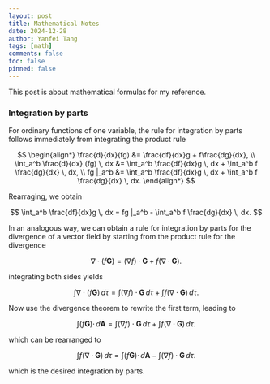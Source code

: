 ```yaml
---
layout: post
title: Mathematical Notes
date: 2024-12-28
author: Yanfei Tang
tags: [math]
comments: false
toc: false
pinned: false
---
```



This post is about mathematical formulas for my reference.

<!-- more -->

### Integration by parts

For ordinary functions of one variable, the rule for integration by parts follows immediately from integrating the product rule

$$
\begin{align*}
\frac{d}{dx}(fg) &= \frac{df}{dx}g + f\frac{dg}{dx}, \\
\int_a^b \frac{d}{dx} (fg) \, dx &= \int_a^b \frac{df}{dx}g \, dx + \int_a^b f \frac{dg}{dx} \, dx, \\
fg |_a^b &= \int_a^b \frac{df}{dx}g \, dx + \int_a^b f \frac{dg}{dx} \, dx.
\end{align*}
$$

Rearraging, we obtain

$$
\int_a^b \frac{df}{dx}g \, dx = fg |_a^b - \int_a^b f \frac{dg}{dx} \, dx.
$$

In an analogous way, we can obtain a rule for integration by parts for the divergence of a vector field by starting from the product rule for the divergence

$$
\nabla \cdot (f \mathbf{G}) = (\nabla f) \cdot \mathbf{G} + f (\nabla \cdot \mathbf{G}).
$$

integrating both sides yields

$$
\int \nabla \cdot (f \mathbf{G}) \, d\tau = \int (\nabla f) \cdot \mathbf{G} \, d\tau  +  \int f (\nabla \cdot \mathbf{G}) \, d\tau .
$$

Now use the divergence theorem to rewrite the first term, leading to

$$
\int (f \mathbf{G}) \cdot \, d\mathbf{A} = \int (\nabla f) \cdot \mathbf{G} \, d\tau  +  \int f (\nabla \cdot \mathbf{G}) \, d\tau .
$$

which can be rearranged to

$$
\int f (\nabla \cdot \mathbf{G}) \, d\tau = \int (f \mathbf{G}) \cdot \, d\mathbf{A} - \int (\nabla f) \cdot \mathbf{G} \, d\tau .
$$

which is the desired integration by parts.

